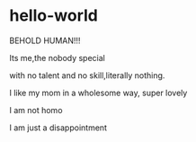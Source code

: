 # hello-world

BEHOLD HUMAN!!!

Its me,the nobody special

with no talent and no skill,literally nothing.

I like my mom in a wholesome way, super lovely

I am not homo

I am just a disappointment